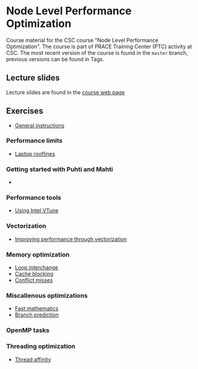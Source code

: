 # Node Level Performance Optimization

Course material for the CSC course "Node Level Performance Optimization". The course is part of PRACE Training Center (PTC) activity at CSC. The most recent version
of the course is found in the `master` branch, previous versions can be found in Tags.

## Lecture slides

Lecture slides are found in the [course web page](https://events.prace-ri.eu/event/1200/)

## Exercises

 - [General instructions](exercise-instructions.md)

### Performance limits

 - [Laptop rooflines](laptop-rooflines)

### Getting started with Puhti and Mahti

 - 

### Performance tools

 - [Using Intel VTune](vtune)

### Vectorization

 - [Improving performance through vectorization](vectorization)

### Memory optimization

 - [Loop interchange](loop-interchange)
 - [Cache blocking](cache-blocking)
 - [Conflict misses](conflict-miss)

### Miscallenous optimizations

 - [Fast mathematics](math)
 - [Branch prediction](branch-prediction)

### OpenMP tasks

### Threading optimization

 - [Thread affinity](thread-affinity)
